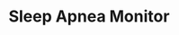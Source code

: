 ---
layout: project
permalink: /somnarus__sleep_apnea_monitor/
title: "Sleep Apnea Monitor"
client: "Somnarus"
year: 2016
sector: "Medical devices, wearable technology"
description: "A single-use sleep apnea monitor designed to track user sleep data and store it on an memory card for physician analysis and evaluation."
challenge: "Somnarus, a medical startup, required a design for their sleep apnea wearable that would meet end-user expectations for comfort and ease-of-use. Additionally, it needed to be user-friendly for doctors and reasonably priced for manufacturing."
result: "With the goal of one-size-fits-all usage, we started our design discovery work by building functional prototypes to test on clay models and human subjects. Through numerous iterations, we developed a range of different shapes and tested them with various adhesives on multiple face topologies. This process allowed us to discover a universal shape that provides comfortable fit for all users. The monitor is used in two ways: first by the patient at home and then by the doctor. Every element of the form has a functional or instructional reason to clearly communicate how to use it the right way. For example, the landscape orientation with small ridges on both sides informs the patient where to hold the module with both hands when attaching it on the forehead. These same markings are the guideline for the doctor to know where to cut open the module to access the internal SD card with the collected data, without damaging it during the cut."
services:
- "design research"
- "ideation"
- "innovation"
- "ergonomics" 
- "user-centered design"
- "prototyping"
- "product testing"
- "3D CAD modeling"
- "photorealistic rendering"
- "design presentation"
main_image: "/assets/images/projects/somnarus__sleep_apnea_monitor/h_w_Somnarus.jpg"
images:
 - "/assets/images/projects/somnarus__sleep_apnea_monitor/p_w_Somnarus_01.jpg"
 - "/assets/images/projects/somnarus__sleep_apnea_monitor/p_w_Somnarus_02.jpg"
 - "/assets/images/projects/somnarus__sleep_apnea_monitor/p_w_Somnarus_03.jpg"
---